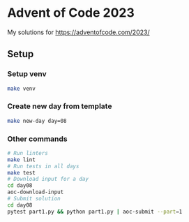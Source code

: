# Advent of Code 2023

My solutions for https://adventofcode.com/2023/

## Setup

### Setup venv

```bash
make venv
```

### Create new day from template

```bash
make new-day day=08
```

### Other commands

```bash
# Run linters
make lint
# Run tests in all days
make test
# Download input for a day
cd day08
aoc-download-input
# Submit solution
cd day08
pytest part1.py && python part1.py | aoc-submit --part=1
```
